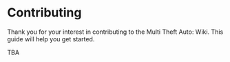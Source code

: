 # Contributing

Thank you for your interest in contributing to the Multi Theft Auto: Wiki. This guide will help you get started.

TBA
